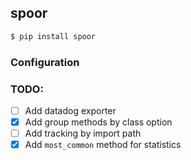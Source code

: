 ## spoor

```bash
$ pip install spoor
```

### Configuration
### TODO:

* [ ] Add datadog exporter
* [x] Add group methods by class option
* [ ] Add tracking by import path
* [x] Add `most_common` method for statistics
